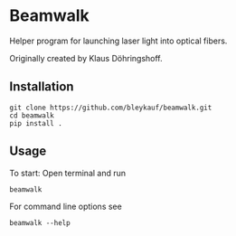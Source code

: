 # Beamwalk

Helper program for launching laser light into optical fibers.

Originally created by Klaus Döhringshoff.

## Installation

```
git clone https://github.com/bleykauf/beamwalk.git
cd beamwalk
pip install .
```

## Usage
To start: Open terminal and run
```
beamwalk
```
For command line options see
```
beamwalk --help
```
